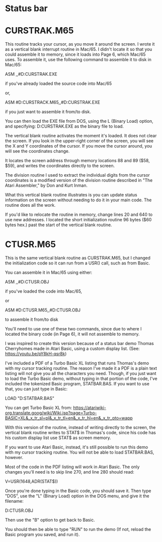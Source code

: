 # Status bar

CURSTRAK.M65
============
This routine tracks your cursor, as you move it around the screen. I wrote it as a vertical blank interrupt routine in Mac/65. I
didn't locate it so that you could assemble it to memory, since it loads into Page 6, which Mac/65 uses. To assemble it, use the
following command to assemble it to disk in Mac/65:

ASM ,,#D:CURSTRAK.EXE

if you've already loaded the source code into Mac/65

or,

ASM #D:CURSTRACK.M65,,#D:CURSTRAK.EXE

if you just want to assemble it from/to disk.

You can then load the EXE file from DOS, using the L (Binary Load) option, and specifying: D:CURSTRAK.EXE as the binary file to
load.

The vertical blank routine activates the moment it's loaded. It does not clear the screen. If you look in the upper-right corner
of the screen, you will see the X and Y coordinates of the cursor. If you move the cursor around, you will see the coordinates
change.

It locates the screen address through memory locations 88 and 89 ($58, $59), and writes the coordinates directly to the screen.

The division routine I used to extract the individual digits from the cursor coordinates is a modified version
of the division routine described in "The Atari Assembler," by Don and Kurt Inman.

What this vertical blank routine illustrates is you can update status information on the screen without needing to do it in your
main code. The routine does all the work.

If you'd like to relocate the routine in memory, change lines 20 and 640 to use new addresses. I located the short initialization
routine 96 bytes ($60 bytes hex.) past the start of the vertical blank routine.

CTUSR.M65
=========
This is the same vertical blank routine as CURSTRAK.M65, but I changed the initialization code so it can run from a USR() call,
such as from Basic.

You can assemble it in Mac/65 using either:

ASM ,,#D:CTUSR.OBJ

if you've loaded the code into Mac/65,

or

ASM #D:CTUSR.M65,,#D:CTUSR.OBJ

to assemble it from/to disk

You'll need to use one of these two commands, since due to where I located the binary code (in Page 6), it will not assemble to
memory.

I was inspired to create this version because of a status bar demo Thomas Cherryhomes made in Atari Basic, using a custom display
list. (See: https://youtu.be/pY8kH-qsr8k)

I've included a PDF of a Turbo Basic XL listing that runs Thomas's demo with my cursor tracking routine. The reason I've made it
a PDF is a plain text listing will not give you all the characters you need. Though, if you just want to load the Turbo Basic
demo, without typing in that portion of the code, I've included the tokenized Basic program, STATBAR.BAS. If you want to use
that, you can just type in Basic:

LOAD "D:STATBAR.BAS"

You can get Turbo Basic XL from:
https://atariwiki-org.translate.goog/wiki/Wiki.jsp?page=Turbo-BASIC+XL&_x_tr_sl=pl&_x_tr_tl=en&_x_tr_hl=en&_x_tr_pto=wapp

With this version of the routine, instead of writing directly to the screen, the vertical blank routine writes to STAT$ in
Thomas's code, since his code has his custom display list use STAT$ as screen memory.

If you want to use Atari Basic, instead, it's still possible to run this demo with my cursor tracking routine. You will not be
able to load STATBAR.BAS, however.

Most of the code in the PDF listing will work in Atari Basic. The only changes you'll need is to skip line 270, and line 280
should read:

V=USR(1648,ADR(STAT$))

Once you're done typing in the Basic code, you should save it. Then type "DOS", use the "L" (Binary Load) option in the DOS menu,
and give it the filename:

D:CTUSR.OBJ

Then use the "B" option to get back to Basic.

You should then be able to type "RUN" to run the demo (If not, reload the Basic program you saved, and run it).
